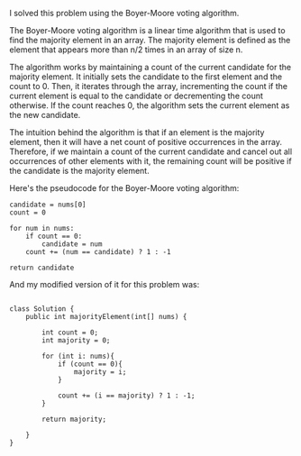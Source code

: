 I solved this problem using the Boyer-Moore voting algorithm.

The Boyer-Moore voting algorithm is a linear time algorithm that is used to find the majority element in an array. The majority element is defined as the element that appears more than n/2 times in an array of size n.

The algorithm works by maintaining a count of the current candidate for the majority element. It initially sets the candidate to the first element and the count to 0. Then, it iterates through the array, incrementing the count if the current element is equal to the candidate or decrementing the count otherwise. If the count reaches 0, the algorithm sets the current element as the new candidate.

The intuition behind the algorithm is that if an element is the majority element, then it will have a net count of positive occurrences in the array. Therefore, if we maintain a count of the current candidate and cancel out all occurrences of other elements with it, the remaining count will be positive if the candidate is the majority element.

Here's the pseudocode for the Boyer-Moore voting algorithm:

```
candidate = nums[0]
count = 0

for num in nums:
    if count == 0:
        candidate = num
    count += (num == candidate) ? 1 : -1

return candidate

```

And my modified version of it for this problem was: 

```

class Solution {
    public int majorityElement(int[] nums) {

        int count = 0;
        int majority = 0;

        for (int i: nums){
            if (count == 0){
                majority = i;
            }

            count += (i == majority) ? 1 : -1;
        }

        return majority;
        
    }
}
```
